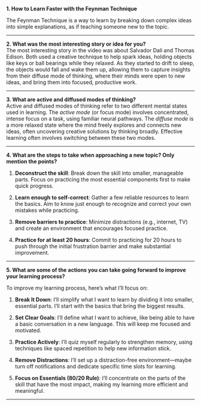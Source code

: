 
**1. How to Learn Faster with the Feynman Technique**
   
The Feynman Technique is a way to learn by breaking down complex ideas into simple explanations, as if teaching someone new to the topic.

---
**2. What was the most interesting story or idea for you?**  
The most interesting story in the video was about Salvador Dali and Thomas Edison. Both used a creative technique to help spark ideas, holding objects like keys or ball bearings while they relaxed. As they started to drift to sleep, the objects would fall and wake them up, allowing them to capture insights from their diffuse mode of thinking, where their minds were open to new ideas, and bring them into focused, productive work.

---
**3. What are active and diffused modes of thinking?**  
Active and diffused modes of thinking refer to two different mental states used in learning. The *active mode* (or focus mode) involves concentrated, intense focus on a task, using familiar neural pathways. The *diffuse mode* is a more relaxed state where the mind freely explores and connects new ideas, often uncovering creative solutions by thinking broadly. Effective learning often involves switching between these two modes.

---
**4. What are the steps to take when approaching a new topic? Only mention the points?**

1. **Deconstruct the skill**: Break down the skill into smaller, manageable parts. Focus on practicing the most essential components first to make quick progress.

2. **Learn enough to self-correct**: Gather a few reliable resources to learn the basics. Aim to know just enough to recognize and correct your own mistakes while practicing.

3. **Remove barriers to practice**: Minimize distractions (e.g., internet, TV) and create an environment that encourages focused practice.

4. **Practice for at least 20 hours**: Commit to practicing for 20 hours to push through the initial frustration barrier and make substantial improvement.

---

**5. What are some of the actions you can take going forward to improve your learning process?**

To improve my learning process, here’s what I’ll focus on:

1. **Break It Down**: I’ll simplify what I want to learn by dividing it into smaller, essential parts. I’ll start with the basics that bring the biggest results.

2. **Set Clear Goals**: I’ll define what I want to achieve, like being able to have a basic conversation in a new language. This will keep me focused and motivated.

3. **Practice Actively**: I’ll quiz myself regularly to strengthen memory, using techniques like spaced repetition to help new information stick.

4. **Remove Distractions**: I’ll set up a distraction-free environment—maybe turn off notifications and dedicate specific time slots for learning.

5. **Focus on Essentials (80/20 Rule)**: I’ll concentrate on the parts of the skill that have the most impact, making my learning more efficient and meaningful. 

---